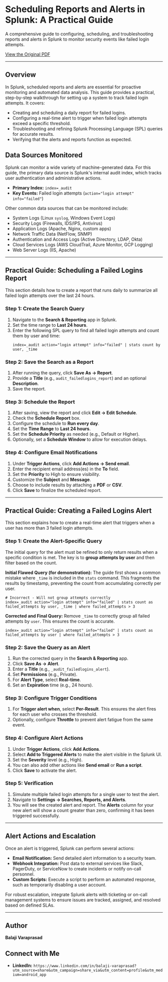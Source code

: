# Scheduling Reports and Alerts in Splunk: A Practical Guide

A comprehensive guide to configuring, scheduling, and troubleshooting reports and alerts in Splunk to monitor security events like failed login attempts.

[View the Original PDF](Scheduling%20reports%20and%20alerts%20in%20splunk%20)

---

## Overview

In Splunk, scheduled reports and alerts are essential for proactive monitoring and automated data analysis. This guide provides a practical, step-by-step walkthrough for setting up a system to track failed login attempts. It covers:

-   Creating and scheduling a daily report for failed logins.
-   Configuring a real-time alert to trigger when failed login attempts exceed a specific threshold.
-   Troubleshooting and refining Splunk Processing Language (SPL) queries for accurate results.
-   Verifying that the alerts and reports function as expected.

## Data Sources Monitored

Splunk can monitor a wide variety of machine-generated data. For this guide, the primary data source is Splunk's internal audit index, which tracks user authentication and administrative actions.

-   **Primary Index:** `index=_audit`
-   **Key Events:** Failed login attempts (`action="login attempt" info="failed"`)

Other common data sources that can be monitored include:
-   System Logs (Linux `syslog`, Windows Event Logs)
-   Security Logs (Firewalls, IDS/IPS, Antivirus)
-   Application Logs (Apache, Nginx, custom apps)
-   Network Traffic Data (NetFlow, SNMP)
-   Authentication and Access Logs (Active Directory, LDAP, Okta)
-   Cloud Services Logs (AWS CloudTrail, Azure Monitor, GCP Logging)
-   Web Server Logs (IIS, Apache)

---

## Practical Guide: Scheduling a Failed Logins Report

This section details how to create a report that runs daily to summarize all failed login attempts over the last 24 hours.

### Step 1: Create the Search Query

1.  Navigate to the **Search & Reporting** app in Splunk.
2.  Set the time range to **Last 24 hours**.
3.  Enter the following SPL query to find all failed login attempts and count them by user and time:
    ```spl
    index=_audit action="login attempt" info="failed" | stats count by user, _time
    ```

### Step 2: Save the Search as a Report

1.  After running the query, click **Save As -> Report**.
2.  Provide a **Title** (e.g., `audit_failedlogins_report`) and an optional **Description**.
3.  Save the report.

### Step 3: Schedule the Report

1.  After saving, view the report and click **Edit -> Edit Schedule**.
2.  Check the **Schedule Report** box.
3.  Configure the schedule to **Run every day**.
4.  Set the **Time Range** to **Last 24 hours**.
5.  Set the **Schedule Priority** as needed (e.g., Default or Higher).
6.  Optionally, set a **Schedule Window** to allow for execution delays.

### Step 4: Configure Email Notifications

1.  Under **Trigger Actions**, click **Add Actions -> Send email**.
2.  Enter the recipient email address(es) in the **To** field.
3.  Set the **Priority** to High to ensure visibility.
4.  Customize the **Subject** and **Message**.
5.  Choose to include results by attaching a **PDF** or **CSV**.
6.  Click **Save** to finalize the scheduled report.

---

## Practical Guide: Creating a Failed Logins Alert

This section explains how to create a real-time alert that triggers when a user has more than 3 failed login attempts.

### Step 1: Create the Alert-Specific Query

The initial query for the alert must be refined to only return results when a specific condition is met. The key is to **group attempts by user** and then filter based on the count.

**Initial Flawed Query (for demonstration):**
The guide first shows a common mistake where `_time` is included in the `stats` command. This fragments the results by timestamp, preventing the count from accumulating correctly per user.
```spl
# Incorrect - Will not group attempts correctly
index=_audit action="login attempt" info="failed" | stats count as failed_attempts by user, _time | where failed_attempts > 3
```

**Corrected and Final Query:**
Remove `_time` to correctly group all failed attempts by `user`. This ensures the count is accurate.
```spl
index=_audit action="login attempt" info="failed" | stats count as failed_attempts by user | where failed_attempts > 3
```

### Step 2: Save the Query as an Alert

1.  Run the corrected query in the **Search & Reporting** app.
2.  Click **Save As -> Alert**.
3.  Enter a **Title** (e.g., `_audit_failedlogins_alert`).
4.  Set **Permissions** (e.g., Private).
5.  For **Alert Type**, select **Real-time**.
6.  Set an **Expiration** time (e.g., 24 hours).

### Step 3: Configure Trigger Conditions

1.  For **Trigger alert when**, select **Per-Result**. This ensures the alert fires for each user who crosses the threshold.
2.  Optionally, configure **Throttle** to prevent alert fatigue from the same event.

### Step 4: Configure Alert Actions

1.  Under **Trigger Actions**, click **Add Actions**.
2.  Select **Add to Triggered Alerts** to make the alert visible in the Splunk UI.
3.  Set the **Severity** level (e.g., High).
4.  You can also add other actions like **Send email** or **Run a script**.
5.  Click **Save** to activate the alert.

### Step 5: Verification

1.  Simulate multiple failed login attempts for a single user to test the alert.
2.  Navigate to **Settings -> Searches, Reports, and Alerts**.
3.  You will see the created alert and report. The **Alerts** column for your new alert will show a count greater than zero, confirming it has been triggered successfully.

---

## Alert Actions and Escalation

Once an alert is triggered, Splunk can perform several actions:

-   **Email Notification:** Send detailed alert information to a security team.
-   **Webhook Integration:** Post data to external services like Slack, PagerDuty, or ServiceNow to create incidents or notify on-call personnel.
-   **Custom Scripts:** Execute a script to perform an automated response, such as temporarily disabling a user account.

For robust escalation, integrate Splunk alerts with ticketing or on-call management systems to ensure issues are tracked, assigned, and resolved based on defined SLAs.

---

## Author

**Balaji Varaprasad**

## Connect with Me

-   **LinkedIn:** `https://www.linkedin.com/in/balaji-varaprasad?utm_source=share&utm_campaign=share_via&utm_content=profile&utm_medium=android_app`
